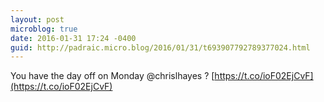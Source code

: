 ```yaml
---
layout: post
microblog: true
date: 2016-01-31 17:24 -0400
guid: http://padraic.micro.blog/2016/01/31/t693907792789377024.html
---
```

You have the day off on Monday @chrislhayes ? [https://t.co/ioF02EjCvF](https://t.co/ioF02EjCvF)
